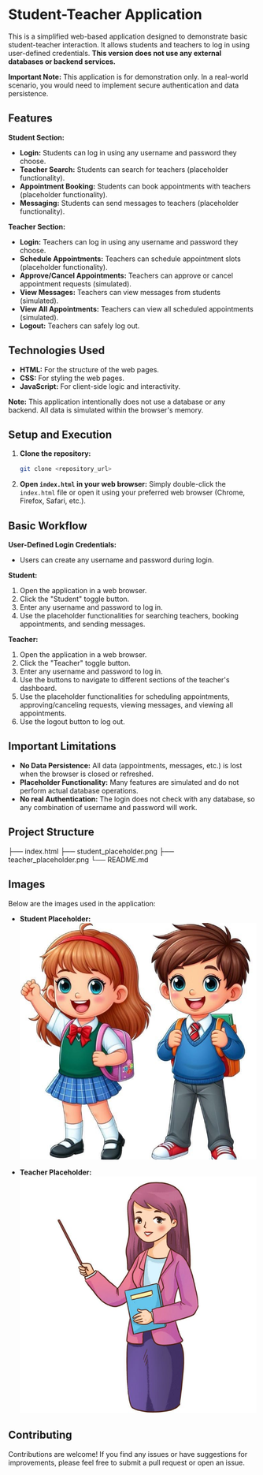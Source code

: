 # Student-Teacher Application 

This is a simplified web-based application designed to demonstrate basic student-teacher interaction. It allows students and teachers to log in using user-defined credentials. **This version does not use any external databases or backend services.**

**Important Note:** This application is for demonstration only. In a real-world scenario, you would need to implement secure authentication and data persistence.

## Features

**Student Section:**

* **Login:** Students can log in using any username and password they choose.
* **Teacher Search:** Students can search for teachers (placeholder functionality).
* **Appointment Booking:** Students can book appointments with teachers (placeholder functionality).
* **Messaging:** Students can send messages to teachers (placeholder functionality).

**Teacher Section:**

* **Login:** Teachers can log in using any username and password they choose.
* **Schedule Appointments:** Teachers can schedule appointment slots (placeholder functionality).
* **Approve/Cancel Appointments:** Teachers can approve or cancel appointment requests (simulated).
* **View Messages:** Teachers can view messages from students (simulated).
* **View All Appointments:** Teachers can view all scheduled appointments (simulated).
* **Logout:** Teachers can safely log out.

## Technologies Used

* **HTML:** For the structure of the web pages.
* **CSS:** For styling the web pages.
* **JavaScript:** For client-side logic and interactivity.

**Note:** This application intentionally does not use a database or any backend. All data is simulated within the browser's memory.

## Setup and Execution

1.  **Clone the repository:**
    ```bash
    git clone <repository_url>
    ```
2.  **Open `index.html` in your web browser:**
    Simply double-click the `index.html` file or open it using your preferred web browser (Chrome, Firefox, Safari, etc.).

## Basic Workflow

**User-Defined Login Credentials:**

* Users can create any username and password during login.

**Student:**

1.  Open the application in a web browser.
2.  Click the "Student" toggle button.
3.  Enter any username and password to log in.
4.  Use the placeholder functionalities for searching teachers, booking appointments, and sending messages.

**Teacher:**

1.  Open the application in a web browser.
2.  Click the "Teacher" toggle button.
3.  Enter any username and password to log in.
4.  Use the buttons to navigate to different sections of the teacher's dashboard.
5.  Use the placeholder functionalities for scheduling appointments, approving/canceling requests, viewing messages, and viewing all appointments.
6.  Use the logout button to log out.

## Important Limitations

* **No Data Persistence:** All data (appointments, messages, etc.) is lost when the browser is closed or refreshed.
* **Placeholder Functionality:** Many features are simulated and do not perform actual database operations.
* **No real Authentication:** The login does not check with any database, so any combination of username and password will work.

## Project Structure 
├── index.html
├── student_placeholder.png
├── teacher_placeholder.png
└── README.md

## Images

Below are the images used in the application:

* **Student Placeholder:**
    ![Student Placeholder](student_placeholder.png)

* **Teacher Placeholder:**
    ![Teacher Placeholder](teacher_placeholder.png)


## Contributing

Contributions are welcome! If you find any issues or have suggestions for improvements, please feel free to submit a pull request or open an issue.